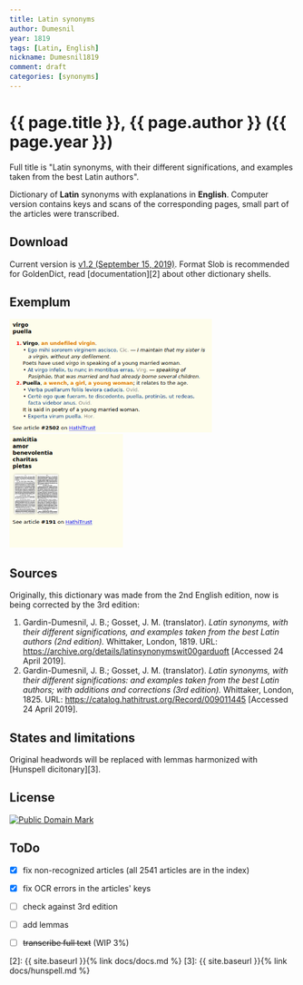 ```yaml
---
title: Latin synonyms
author: Dumesnil
year: 1819
tags: [Latin, English]
nickname: Dumesnil1819
comment: draft
categories: [synonyms]
---
```

# {{ page.title }}, {{ page.author }} ({{ page.year }})

Full title is "Latin synonyms, with their different significations, and examples taken from the best Latin authors".

Dictionary of **Latin** synonyms with explanations in **English**. Computer version contains keys and scans of the corresponding pages, small part of the articles were transcribed.


## Download

Current version is [v1.2 (September 15, 2019)][1]. Format Slob is recommended for GoldenDict, read [documentation][2] about other dictionary shells.


## Exemplum

<div class="spotlight-group" data-animation="" data-control="" data-autohide="false">
  <img src="img/Dumesnil1819-1.png" class="spotlight" height="200">
  <img src="img/Dumesnil1819-2.png" class="spotlight" height="200">
</div>


## Sources

Originally, this dictionary was made from the 2nd English edition, now is being corrected by the 3rd edition:
    
1. Gardin-Dumesnil, J. B.; Gosset, J. M. (translator). _Latin synonyms, with their different significations, and examples taken from the best Latin authors (2nd edition)._ Whittaker, London, 1819. URL: <https://archive.org/details/latinsynonymswit00garduoft> \[Accessed 24 April 2019\].
2. Gardin-Dumesnil, J. B.; Gosset, J. M. (translator). _Latin synonyms, with their different significations: and examples taken from the best Latin authors; with additions and corrections (3rd edition)._ Whittaker, London, 1825. URL: <https://catalog.hathitrust.org/Record/009011445> \[Accessed 24 April 2019\].


## States and limitations

Original headwords will be replaced with lemmas harmonized with [Hunspell dicitonary][3].


## License

<a rel="license" href="http://creativecommons.org/publicdomain/mark/1.0/">
<img src="https://licensebuttons.net/p/mark/1.0/88x31.png"
     style="border-style: none;" alt="Public Domain Mark" />
</a>


## ToDo

* [x] fix non-recognized articles (all 2541 articles are in the index)
* [x] fix OCR errors in the articles' keys
* [ ] check against 3rd edition
* [ ] add lemmas
* [ ] ~~transcribe full text~~ (WIP 3%)


[1]: https://github.com/nikita-moor/latin-dictionary/releases/tag/2019-09-15
[2]: {{ site.baseurl }}{% link docs/docs.md %}
[3]: {{ site.baseurl }}{% link docs/hunspell.md %}


